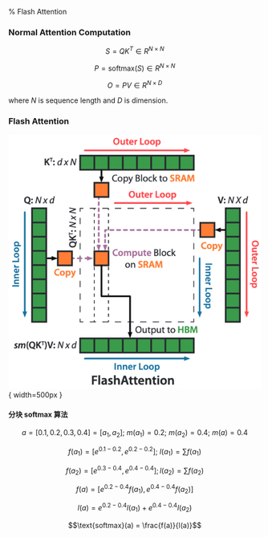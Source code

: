 % Flash Attention

### Normal Attention Computation

$$S = QK^{T} \in R^{N \times N}$$

$$P = \text{softmax}(S) \in R^{N \times N}$$

$$O = PV \in R^{N \times D}$$

where $N$ is sequence length and $D$ is dimension.

### Flash Attention

![flash attention](../../../docs/WikiImage/image_2025-01-09-11-05-51.png){ width=500px }

#### 分块 softmax 算法

$$a = [0.1, 0.2, 0.3, 0.4] = [a_1, a_2];\ m(a_1) = 0.2;\ m(a_2) = 0.4;\ m(a) = 0.4$$ 

$$f(a_1) = [e^{0.1-0.2}, e^{0.2-0.2}];\ l(a_1) = \sum f(a_1)$$

$$f(a_2) = [e^{0.3-0.4}, e^{0.4-0.4}]; l(a_2) = \sum f(a_2)$$ 

$$f(a) = [e^{0.2-0.4}f(a_1), e^{0.4-0.4}f(a_2)]$$

$$l(a) = e^{0.2-0.4} l(a_1) + e^{0.4-0.4} l(a_2) $$

$$\text{softmax}(a) = \frac{f(a)}{l(a)}$$
